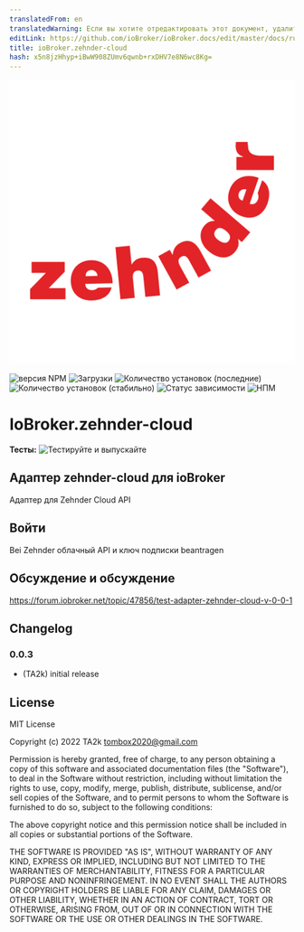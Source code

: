 ```yaml
---
translatedFrom: en
translatedWarning: Если вы хотите отредактировать этот документ, удалите поле «translationFrom», в противном случае этот документ будет снова автоматически переведен
editLink: https://github.com/ioBroker/ioBroker.docs/edit/master/docs/ru/adapterref/iobroker.zehnder-cloud/README.md
title: ioBroker.zehnder-cloud
hash: x5n8jzHhyp+iBwW908ZUmv6qwnb+rxDHV7e8N6wc8Kg=
---
```

![Логотип](../../../en/adapterref/iobroker.zehnder-cloud/admin/zehnder-cloud.png)

![версия NPM](https://img.shields.io/npm/v/iobroker.zehnder-cloud.svg)
![Загрузки](https://img.shields.io/npm/dm/iobroker.zehnder-cloud.svg)
![Количество установок (последние)](https://iobroker.live/badges/zehnder-cloud-installed.svg)
![Количество установок (стабильно)](https://iobroker.live/badges/zehnder-cloud-stable.svg)
![Статус зависимости](https://img.shields.io/david/TA2k/iobroker.zehnder-cloud.svg)
![НПМ](https://nodei.co/npm/iobroker.zehnder-cloud.png?downloads=true)

# IoBroker.zehnder-cloud
**Тесты:** ![Тестируйте и выпускайте](https://github.com/TA2k/ioBroker.zehnder-cloud/workflows/Test%20and%20Release/badge.svg)

## Адаптер zehnder-cloud для ioBroker
Адаптер для Zehnder Cloud API

## Войти
Bei Zehnder облачный API и ключ подписки beantragen

## Обсуждение и обсуждение
<https://forum.iobroker.net/topic/47856/test-adapter-zehnder-cloud-v-0-0-1>

## Changelog

### 0.0.3

* (TA2k) initial release

## License

MIT License

Copyright (c) 2022 TA2k <tombox2020@gmail.com>

Permission is hereby granted, free of charge, to any person obtaining a copy
of this software and associated documentation files (the "Software"), to deal
in the Software without restriction, including without limitation the rights
to use, copy, modify, merge, publish, distribute, sublicense, and/or sell
copies of the Software, and to permit persons to whom the Software is
furnished to do so, subject to the following conditions:

The above copyright notice and this permission notice shall be included in all
copies or substantial portions of the Software.

THE SOFTWARE IS PROVIDED "AS IS", WITHOUT WARRANTY OF ANY KIND, EXPRESS OR
IMPLIED, INCLUDING BUT NOT LIMITED TO THE WARRANTIES OF MERCHANTABILITY,
FITNESS FOR A PARTICULAR PURPOSE AND NONINFRINGEMENT. IN NO EVENT SHALL THE
AUTHORS OR COPYRIGHT HOLDERS BE LIABLE FOR ANY CLAIM, DAMAGES OR OTHER
LIABILITY, WHETHER IN AN ACTION OF CONTRACT, TORT OR OTHERWISE, ARISING FROM,
OUT OF OR IN CONNECTION WITH THE SOFTWARE OR THE USE OR OTHER DEALINGS IN THE
SOFTWARE.